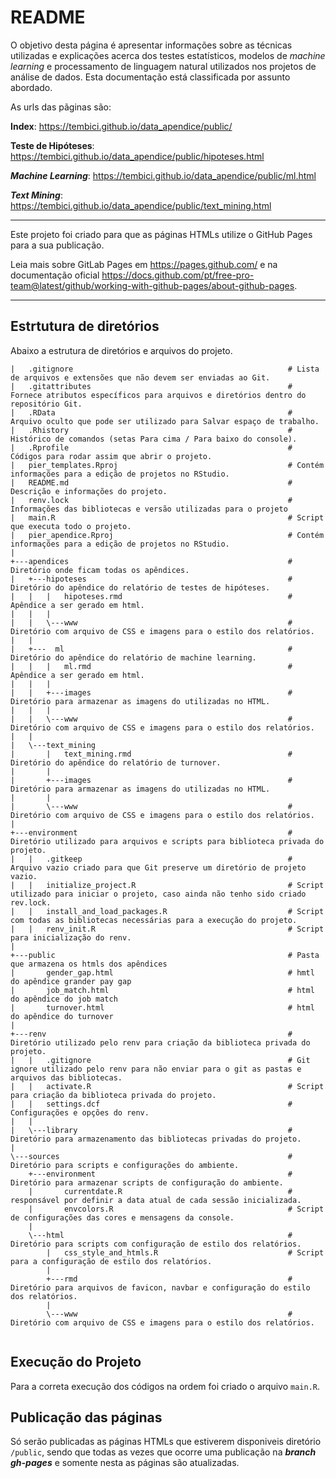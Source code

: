# **README**

O objetivo desta página é apresentar informações sobre as técnicas utilizadas e explicações acerca dos testes estatísticos, modelos de *machine learning* e processamento de linguagem natural utilizados nos projetos de análise de dados. Esta documentação está classificada por assunto abordado.

As urls das pãginas são:

**Index**: https://tembici.github.io/data_apendice/public/

**Teste de Hipóteses**: https://tembici.github.io/data_apendice/public/hipoteses.html

**_Machine Learning_**: https://tembici.github.io/data_apendice/public/ml.html

**_Text Mining_**: https://tembici.github.io/data_apendice/public/text_mining.html

---

Este projeto foi criado para que as páginas HTMLs utilize o GitHub Pages para a sua publicação.

Leia mais sobre GitLab Pages em https://pages.github.com/ e na documentação
oficial https://docs.github.com/pt/free-pro-team@latest/github/working-with-github-pages/about-github-pages.

---


## Estrtutura de diretórios

Abaixo a estrutura de diretórios e arquivos do projeto.

```
|   .gitignore                                                # Lista de arquivos e extensões que não devem ser enviadas ao Git.
|   .gitattributes                                            # Fornece atributos específicos para arquivos e diretórios dentro do repositório Git.
|   .RData                                                    # Arquivo oculto que pode ser utilizado para Salvar espaço de trabalho.
|   .Rhistory                                                 # Histórico de comandos (setas Para cima / Para baixo do console).
|   .Rprofile                                                 # Códigos para rodar assim que abrir o projeto.
|   pier_templates.Rproj                                      # Contém informações para a edição de projetos no RStudio.
|   README.md                                                 # Descrição e informações do projeto.
|   renv.lock                                                 # Informações das bibliotecas e versão utilizadas para o projeto
|   main.R                                                    # Script que executa todo o projeto.
|   pier_apendice.Rproj                                       # Contém informações para a edição de projetos no RStudio.
|   
+---apendices                                                 # Diretório onde ficam todas os apêndices.
|   +---hipoteses                                             # Diretório do apêndice do relatório de testes de hipóteses.
|   |   |   hipoteses.rmd                                     # Apêndice a ser gerado em html.
|   |   |   
|   |   \---www                                               # Diretório com arquivo de CSS e imagens para o estilo dos relatórios.
|   |           
|   +---  ml                                                  # Diretório do apêndice do relatório de machine learning.
|   |   |   ml.rmd                                            # Apêndice a ser gerado em html.                    
|   |   |   
|   |   +---images                                            # Diretório para armazenar as imagens do utilizadas no HTML.
|   |   |       
|   |   \---www                                               # Diretório com arquivo de CSS e imagens para o estilo dos relatórios.
|   |           
|   \---text_mining
|       |   text_mining.rmd                                   # Diretório do apêndice do relatório de turnover.
|       |   
|       +---images                                            # Diretório para armazenar as imagens do utilizadas no HTML.
|       |       
|       \---www                                               # Diretório com arquivo de CSS e imagens para o estilo dos relatórios.
|               
+---environment                                               # Diretório utilizado para arquivos e scripts para biblioteca privada do projeto.
|   |   .gitkeep                                              # Arquivo vazio criado para que Git preserve um diretório de projeto vazio.
|   |   initialize_project.R                                  # Script utilizado para iniciar o projeto, caso ainda não tenho sido criado rev.lock.
|   |   install_and_load_packages.R                           # Script com todas as bibliotecas necessárias para a execução do projeto.
|   |   renv_init.R                                           # Script para inicialização do renv.
|
+---public                                                    # Pasta que armazena os htmls dos apêndices
|       gender_gap.html                                       # hmtl do apêndice grander pay gap
|       job_match.html                                        # html do apêndice do job match
|       turnover.html                                         # html do apêndice do turnover                      
|
+---renv                                                      # Diretório utilizado pelo renv para criação da biblioteca privada do projeto.
|   |   .gitignore                                            # Git ignore utilizado pelo renv para não enviar para o git as pastas e arquivos das bibliotecas.
|   |   activate.R                                            # Script para criação da biblioteca privada do projeto.
|   |   settings.dcf                                          # Configurações e opções do renv.
|   |   
|   \---library                                               # Diretório para armazenamento das bibliotecas privadas do projeto.
|
\---sources                                                   # Diretório para scripts e configurações do ambiente.
    +---environment                                           # Diretório para armazenar scripts de configuração do ambiente.
    |       currentdate.R                                     # responsável por definir a data atual de cada sessão inicializada.
    |       envcolors.R                                       # Script de configurações das cores e mensagens da console.
    |       
    \---html                                                  # Diretório para scripts com configuração de estilo dos relatórios.
        |   css_style_and_htmls.R                             # Script para a configuração de estilo dos relatórios.
        |   
        +---rmd                                               # Diretório para arquivos de favicon, navbar e configuração do estilo dos relatórios.
        |       
        \---www                                               # Diretório com arquivo de CSS e imagens para o estilo dos relatórios.


```

## **Execução do Projeto**

Para a correta execução dos códigos na ordem foi criado o arquivo `main.R`.

## Publicação das páginas

Só serão publicadas as páginas HTMLs que estiverem disponiveis diretório `/public`, sendo que todas as vezes que ocorre uma publicação na **_branch gh-pages_** e somente nesta as páginas são atualizadas.



